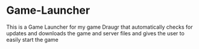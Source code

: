 # Game-Launcher
This is a Game Launcher for my game Draugr that automatically checks for updates and downloads the game and server files and gives the user to easily start the game
